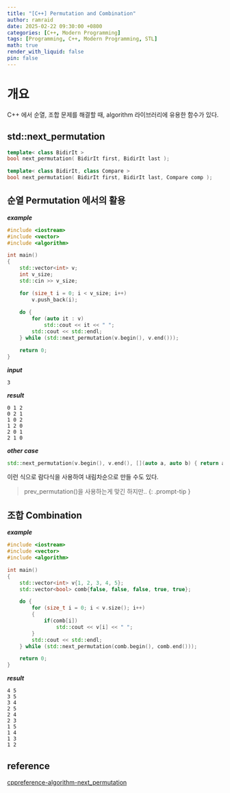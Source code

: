 ```yaml
---
title: "[C++] Permutation and Combination"
author: ramraid
date: 2025-02-22 09:30:00 +0800
categories: [C++, Modern Programming]
tags: [Programming, C++, Modern Programming, STL]
math: true
render_with_liquid: false
pin: false
---
```


# 개요

C++ 에서 순열, 조합 문제를 해결할 때, algorithm 라이브러리에 유용한 함수가 있다.

## std::next_permutation

```cpp
template< class BidirIt >
bool next_permutation( BidirIt first, BidirIt last );

template< class BidirIt, class Compare >
bool next_permutation( BidirIt first, BidirIt last, Compare comp );
```

## 순열 Permutation 에서의 활용

***example***
```cpp
#include <iostream>
#include <vector>
#include <algorithm>

int main()
{
    std::vector<int> v;
    int v_size;
    std::cin >> v_size;

    for (size_t i = 0; i < v_size; i++)
        v.push_back(i);
    
    do {
        for (auto it : v)
            std::cout << it << " ";
        std::cout << std::endl;
    } while (std::next_permutation(v.begin(), v.end()));

    return 0;
}
```

***input***
```text
3
```

***result***
```text
0 1 2 
0 2 1
1 0 2
1 2 0
2 0 1
2 1 0
```

***other case***
```cpp
std::next_permutation(v.begin(), v.end(), [](auto a, auto b) { return a > b; })
```

이런 식으로 람다식을 사용하여 내림차순으로 만들 수도 있다.

> prev_permutation()을 사용하는게 맞긴 하지만..
{: .prompt-tip }

## 조합 Combination

***example***
```cpp
#include <iostream>
#include <vector>
#include <algorithm>

int main()
{
    std::vector<int> v{1, 2, 3, 4, 5};
    std::vector<bool> comb{false, false, false, true, true};

    do {
        for (size_t i = 0; i < v.size(); i++)
        {
            if(comb[i])
                std::cout << v[i] << " ";
        }
        std::cout << std::endl;
    } while (std::next_permutation(comb.begin(), comb.end()));

    return 0;
}
```

***result***
```text
4 5 
3 5
3 4
2 5
2 4
2 3
1 5
1 4
1 3
1 2
```

## reference

[cppreference-algorithm-next_permutation](https://en.cppreference.com/w/cpp/algorithm/next_permutation)

